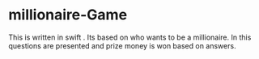 # millionaire-Game

This is written in swift . Its based on who wants to be a millionaire. In this questions are presented and prize money is won based on answers.
